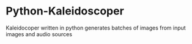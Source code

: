 # Python-Kaleidoscoper
Kaleidocoper written in python generates batches of images from input images and audio sources
